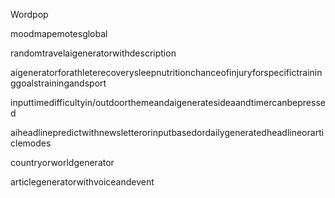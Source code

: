 Wordpop



moodmapemotesglobal

randomtravelaigeneratorwithdescription

aigeneratorforathleterecoverysleepnutritionchanceofinjuryforspecifictraininggoalstrainingandsport

inputtimedifficultyin/outdoorthemeandaigeneratesideaandtimercanbepressed

aiheadlinepredictwithnewsletterorinputbasedordailygeneratedheadlineorarticlemodes

countryorworldgenerator

articlegeneratorwithvoiceandevent

